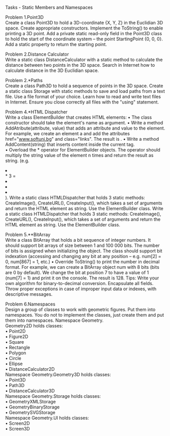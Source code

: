 Tasks - Static Members and Namespaces   

Problem 1.Point3D     
Create a class Point3D to hold a 3D-coordinate {X, Y, Z} in the Euclidian 3D space. Create appropriate constructors. Implement the ToString() to enable printing a 3D point.
Add a private static read-only field in the Point3D class to hold the start of the coordinate system – the point StartingPoint {0, 0, 0}. Add a static property to return the starting point.

Problem 2.Distance Calculator                       
Write a static class DistanceCalculator with a static method to calculate the distance between two points in the 3D space. Search in Internet how to calculate distance in the 3D Euclidian space.

Problem 2.*Paths            
Create a class Path3D to hold a sequence of points in the 3D space. Create a static class Storage with static methods to save and load paths from a text file. Use a file format of your choice. Learn how to read and write text files in Internet. Ensure you close correctly all files with the "using" statement.

Problem 4.*HTML Dispatcher                
Write a class ElementBuilder that creates HTML elements:
•	The class constructor should take the element's name as argument.
•	Write a method AddAtribute(attribute, value) that adds an attribute and value to the element. For example, we create an element a and add the attributes href="www.softuni.bg" and class="links". The result is <a href="www.softuni.bg" class="links"><a/>.
•	Write a method AddContent(string) that inserts content inside the current tag.                       
•	Overload the * operator for ElementBuilder objects. The operator should multiply the string value of the element n times and return the result as string. (e.g. <li></li> * 3 = <li></li><li></li><li></li>).
Write a static class HTMLDispatcher that holds 3 static methods: CreateImage(), CreateURL(), CreateInput(), which takes a set of arguments and return the HTML element as string. Use the ElementBuilder class.
Write a static class HTMLDispatcher that holds 3 static methods: CreateImage(), CreateURL(), CreateInput(), which takes a set of arguments and return the HTML element as string. Use the ElementBuilder class.                                    
                                                                                                  
Problem 5.**BitArray                
Write a class BitArray that holds a bit sequence of integer numbers. It should support bit arrays of size between 1 and 100 000 bits. The number of bits is assigned when initializing the object. The class should support bit indexation (accessing and changing any bit at any position – e.g. num[2] = 0, num[867] = 1, etc.)
•	Override ToString() to print the number in decimal format. For example, we can create a BitArray object num with 8 bits (bits are 0 by default). We change the bit at position 7 to have a value of 1 (num[7] = 1) and print it on the console. The result is 128.
Tips: Write your own algorithm for binary-to-decimal conversion. Encapsulate all fields. 
Throw proper exceptions in case of improper input data or indexes, with descriptive messages.

Problem 6.Namespaces                 
Design a group of classes to work with geometric figures. Put them into namespaces. 
You do not to implement the classes, just create them and put them into namespaces.
Namespace Geometry.                               
Geometry2D holds classes:           
•	Point2D       
•	Figure2D          
•	Square          
•	Rectangle           
•	Polygon           
•	Circle            
•	Ellipse           
•	DistanceCalculator2D                
Namespace Geometry.Geometry3D holds classes:            
•	Point3D             
•	Path3D                            
•	DistanceCalculator3D                                      
Namespace Geometry.Storage holds classes:                                         
•	GeometryXMLStorage                                        
•	GeometryBinaryStorage                                       
•	GeometrySVGStorage                                                
Namespace Geometry.UI holds classes:                                              
•	Screen2D                                        
•	Screen3D



